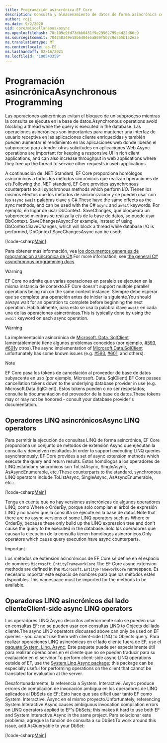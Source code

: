 ```yaml
---
title: Programación asincrónica-EF Core
description: Consulta y almacenamiento de datos de forma asincrónica con Entity Framework Core
author: roji
ms.date: 9/2/2020
uid: core/miscellaneous/async
ms.openlocfilehash: 78c109e9fd73dbb0451f9e29562799e4d22d66c9
ms.sourcegitcommit: 704240349e18b6404e5a809f5b7c9d365b152e2e
ms.translationtype: MT
ms.contentlocale: es-ES
ms.lasthandoff: 02/16/2021
ms.locfileid: "100543359"
---
```

# <a name="asynchronous-programming"></a><span data-ttu-id="b8ebf-103">Programación asincrónica</span><span class="sxs-lookup"><span data-stu-id="b8ebf-103">Asynchronous Programming</span></span>

<span data-ttu-id="b8ebf-104">Las operaciones asincrónicas evitan el bloqueo de un subproceso mientras la consulta se ejecuta en la base de datos.</span><span class="sxs-lookup"><span data-stu-id="b8ebf-104">Asynchronous operations avoid blocking a thread while the query is executed in the database.</span></span> <span data-ttu-id="b8ebf-105">Las operaciones asincrónicas son importantes para mantener una interfaz de usuario receptiva en las aplicaciones cliente enriquecidas y también pueden aumentar el rendimiento en las aplicaciones web donde liberan el subproceso para atender otras solicitudes en aplicaciones Web.</span><span class="sxs-lookup"><span data-stu-id="b8ebf-105">Async operations are important for keeping a responsive UI in rich client applications, and can also increase throughput in web applications where they free up the thread to service other requests in web applications.</span></span>

<span data-ttu-id="b8ebf-106">A continuación de .NET Standard, EF Core proporciona homólogos asincrónicos a todos los métodos sincrónicos que realizan operaciones de e/s.</span><span class="sxs-lookup"><span data-stu-id="b8ebf-106">Following the .NET standard, EF Core provides asynchronous counterparts to all synchronous methods which perform I/O.</span></span> <span data-ttu-id="b8ebf-107">Tienen los mismos efectos que los métodos de sincronización y se pueden usar con las `async` `await` palabras clave y C#.</span><span class="sxs-lookup"><span data-stu-id="b8ebf-107">These have the same effects as the sync methods, and can be used with the C# `async` and `await` keywords.</span></span> <span data-ttu-id="b8ebf-108">Por ejemplo, en lugar de usar DbContext. SaveChanges, que bloqueará un subproceso mientras se realiza la e/s de la base de datos, se puede usar DbContext. SaveChangesAsync:</span><span class="sxs-lookup"><span data-stu-id="b8ebf-108">For example, instead of using DbContext.SaveChanges, which will block a thread while database I/O is performed, DbContext.SaveChangesAsync can be used:</span></span>

[!code-csharp[Main](../../../samples/core/Miscellaneous/Async/Program.cs#SaveChangesAsync)]

<span data-ttu-id="b8ebf-109">Para obtener más información, vea [los documentos generales de programación asincrónica de C#](/dotnet/csharp/async).</span><span class="sxs-lookup"><span data-stu-id="b8ebf-109">For more information, see [the general C# asynchronous programming docs](/dotnet/csharp/async).</span></span>

> [!WARNING]
> <span data-ttu-id="b8ebf-110">EF Core no admite que varias operaciones en paralelo se ejecuten en la misma instancia de contexto.</span><span class="sxs-lookup"><span data-stu-id="b8ebf-110">EF Core doesn't support multiple parallel operations being run on the same context instance.</span></span> <span data-ttu-id="b8ebf-111">Siempre debe esperar que se complete una operación antes de iniciar la siguiente.</span><span class="sxs-lookup"><span data-stu-id="b8ebf-111">You should always wait for an operation to complete before beginning the next operation.</span></span> <span data-ttu-id="b8ebf-112">Habitualmente, para esto se usa la palabra clave `await` en cada una de las operaciones asincrónicas.</span><span class="sxs-lookup"><span data-stu-id="b8ebf-112">This is typically done by using the `await` keyword on each async operation.</span></span>

> [!WARNING]
> <span data-ttu-id="b8ebf-113">La implementación asincrónica de [Microsoft. Data. SqlClient](https://github.com/dotnet/SqlClient) lamentablemente tiene algunos problemas conocidos (por ejemplo, [#593](https://github.com/dotnet/SqlClient/issues/593), [#601](https://github.com/dotnet/SqlClient/issues/601)y otros).</span><span class="sxs-lookup"><span data-stu-id="b8ebf-113">The async implementation of [Microsoft.Data.SqlClient](https://github.com/dotnet/SqlClient) unfortunately has some known issues (e.g. [#593](https://github.com/dotnet/SqlClient/issues/593), [#601](https://github.com/dotnet/SqlClient/issues/601), and others).</span></span>

> [!NOTE]
> <span data-ttu-id="b8ebf-114">EF Core pasa los tokens de cancelación al proveedor de base de datos subyacente en uso (por ejemplo, Microsoft. Data. SqlClient).</span><span class="sxs-lookup"><span data-stu-id="b8ebf-114">EF Core passes cancellation tokens down to the underlying database provider in use (e.g. Microsoft.Data.SqlClient).</span></span> <span data-ttu-id="b8ebf-115">Estos tokens pueden o no ser respetados; consulte la documentación del proveedor de la base de datos.</span><span class="sxs-lookup"><span data-stu-id="b8ebf-115">These tokens may or may not be honored - consult your database provider's documentation.</span></span>

## <a name="async-linq-operators"></a><span data-ttu-id="b8ebf-116">Operadores LINQ asincrónicos</span><span class="sxs-lookup"><span data-stu-id="b8ebf-116">Async LINQ operators</span></span>

<span data-ttu-id="b8ebf-117">Para permitir la ejecución de consultas LINQ de forma asincrónica, EF Core proporciona un conjunto de métodos de extensión Async que ejecutan la consulta y devuelven resultados.</span><span class="sxs-lookup"><span data-stu-id="b8ebf-117">In order to support executing LINQ queries asynchronously, EF Core provides a set of async extension methods which execute the query and return results.</span></span> <span data-ttu-id="b8ebf-118">Estos homólogos a los operadores de LINQ estándar y sincrónicos son ToListAsync, SingleAsync, AsAsyncEnumerable, etc.:</span><span class="sxs-lookup"><span data-stu-id="b8ebf-118">These counterparts to the standard, synchronous LINQ operators include ToListAsync, SingleAsync, AsAsyncEnumerable, etc.:</span></span>

[!code-csharp[Main](../../../samples/core/Miscellaneous/Async/Program.cs#ToListAsync)]

<span data-ttu-id="b8ebf-119">Tenga en cuenta que no hay versiones asincrónicas de algunos operadores LINQ, como Where o OrderBy, porque solo compilan el árbol de expresión LINQ y no hacen que la consulta se ejecute en la base de datos.</span><span class="sxs-lookup"><span data-stu-id="b8ebf-119">Note that there are no async versions of some LINQ operators such as Where or OrderBy, because these only build up the LINQ expression tree and don't cause the query to be executed in the database.</span></span> <span data-ttu-id="b8ebf-120">Solo los operadores que causan la ejecución de la consulta tienen homólogos asincrónicos.</span><span class="sxs-lookup"><span data-stu-id="b8ebf-120">Only operators which cause query execution have async counterparts.</span></span>

> [!IMPORTANT]
> <span data-ttu-id="b8ebf-121">Los métodos de extensión asincrónicos de EF Core se define en el espacio de nombres `Microsoft.EntityFrameworkCore`.</span><span class="sxs-lookup"><span data-stu-id="b8ebf-121">The EF Core async extension methods are defined in the `Microsoft.EntityFrameworkCore` namespace.</span></span> <span data-ttu-id="b8ebf-122">Es necesario importar este espacio de nombres para que los métodos estén disponibles.</span><span class="sxs-lookup"><span data-stu-id="b8ebf-122">This namespace must be imported for the methods to be available.</span></span>

## <a name="client-side-async-linq-operators"></a><span data-ttu-id="b8ebf-123">Operadores LINQ asincrónicos del lado cliente</span><span class="sxs-lookup"><span data-stu-id="b8ebf-123">Client-side async LINQ operators</span></span>

<span data-ttu-id="b8ebf-124">Los operadores LINQ Async descritos anteriormente solo se pueden usar en consultas EF: no se pueden usar con consultas LINQ to Objects del lado cliente.</span><span class="sxs-lookup"><span data-stu-id="b8ebf-124">The async LINQ operators discussed above can only be used on EF queries - you cannot use them with client-side LINQ to Objects query.</span></span> <span data-ttu-id="b8ebf-125">Para realizar operaciones LINQ asincrónicas en el lado cliente fuera de EF, use el [paquete System. Linq. Async](https://www.nuget.org/packages/System.Linq.Async); Este paquete puede ser especialmente útil para realizar operaciones en el cliente que no se pueden traducir para su evaluación en el servidor.</span><span class="sxs-lookup"><span data-stu-id="b8ebf-125">To perform client-side async LINQ operations outside of EF, use the [System.Linq.Async package](https://www.nuget.org/packages/System.Linq.Async); this package can be especially useful for performing operations on the client that cannot be translated for evaluation at the server.</span></span>

<span data-ttu-id="b8ebf-126">Desafortunadamente, la referencia a System. Interactive. Async produce errores de compilación de invocación ambigua en los operadores de LINQ aplicados al DbSets de EF; Esto hace que sea difícil usar tanto EF como System. Interactive. Async en el mismo proyecto.</span><span class="sxs-lookup"><span data-stu-id="b8ebf-126">Unfortunately, referencing System.Interactive.Async causes ambiguous invocation compilation errors on LINQ operators applied to EF's DbSets; this makes it hard to use both EF and System.Interactive.Async in the same project.</span></span> <span data-ttu-id="b8ebf-127">Para solucionar este problema, agregue la función de consulta a su DbSet:</span><span class="sxs-lookup"><span data-stu-id="b8ebf-127">To work around this issue, add AsQueryable to your DbSet:</span></span>

[!code-csharp[Main](../../../samples/core/Miscellaneous/AsyncWithSystemInteractive/Program.cs#SystemInteractiveAsync)]

